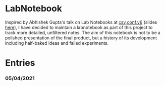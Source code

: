# LabNotebook

Inspired by Abhishek Gupta's talk on Lab Notebooks at [csv,conf,v6](https://csvconf.com/) (slides [here](https://zenodo.org/record/4737535#.YJGjZn1KhN0)), I have decided to maintain a labnotebook as part of this project to track more detailed, unfiltered notes. The aim of this notebook is not to be a polished presentation of the final product, but a history of its development including half-baked ideas and failed experiments. 

# Entries 

### 05/04/2021